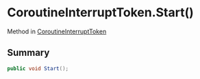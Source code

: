 # CoroutineInterruptToken.Start()

Method in [CoroutineInterruptToken](/docs/api/csharp/yarn.unity.effects.coroutineinterrupttoken.md)

## Summary



```csharp
public void Start();
```


